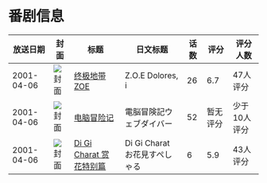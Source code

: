 # 番剧信息

|放送日期|封面|标题|日文标题|话数|评分|评分人数|
|---|---|---|---|---|---|---|
|2001-04-06|![封面](https://lain.bgm.tv/pic/cover/c/56/1a/36882_MYBaa.jpg)|[终极地带ZOE](https://bangumi.tv/subject/36882)|Z.O.E Dolores, i|26|6.7|47人评分|
|2001-04-06|![封面](https://lain.bgm.tv/pic/cover/c/81/7a/37495_LbjgR.jpg)|[电脑冒险记](https://bangumi.tv/subject/37495)|電脳冒険記ウェブダイバー|52|暂无评分|少于10人评分|
|2001-04-06|![封面](https://lain.bgm.tv/pic/cover/c/cf/b6/205297_IPhT6.jpg)|[Di Gi Charat 赏花特别篇](https://bangumi.tv/subject/205297)|Di Gi Charat お花見すぺしゃる|6|5.9|43人评分|
